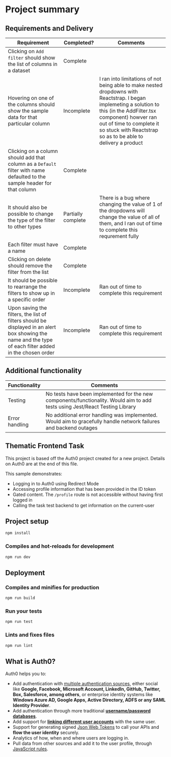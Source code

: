 # Project summary 

## Requirements and Delivery

| Requirement | Completed? | Comments |
| --------------- | --------------- | --------------- |
| Clicking on `Add filter` should show the list of columns in a dataset | Complete | |
| Hovering on one of the columns should show the sample data for that particular column | Incomplete | I ran into limitations of not being able to make nested dropdowns with Reactstrap. I began implemeting a solution to this (in the AddFilter.tsx component) howver ran out of time to complete it so stuck with Reactstrap so as to be able to delivery a product |
| Clicking on a column should add that column as a `Default` filter with name defaulted to the sample header for that column | Complete |  |
| It should also be possible to change the type of the filter to other types | Partially complete | There is a bug where changing the value of 1 of the dropdowns will change the value of all of them, and I ran out of time to complete this requrement fully |
| Each filter must have a name | Complete | |
| Clicking on delete should remove the filter from the list | Complete | |
| It should be possible to rearrange the filters to show up in a specific order | Incomplete | Ran out of time to complete this requirement |
| Upon saving the filters, the list of filters should be displayed in an alert box showing the name and the type of each filter added in the chosen order | Incomplete | Ran out of time to complete this requirement |


## Additional functionality 

| Functionality | Comments |
| --------------- | --------------- |
| Testing | No tests have been implemented for the new components/functionality. Would aim to add tests using Jest/React Testing Library | 
| Error handling | No additional error handling was implemented. Would aim to gracefully handle network failures and backend outages |


## Thematic Frontend Task


This project is based off the Auth0 project created for a new project. Details on Auth0 are at the end of this file.

This sample demonstrates:
- Logging in to Auth0 using Redirect Mode
- Accessing profile information that has been provided in the ID token
- Gated content. The `/profile` route is not accessible without having first logged in
- Calling the task test backend to get information on the current-user

## Project setup

```bash
npm install
```

### Compiles and hot-reloads for development

```bash
npm run dev
```

## Deployment

### Compiles and minifies for production

```bash
npm run build
```

### Run your tests

```bash
npm run test
```

### Lints and fixes files

```bash
npm run lint
```

## What is Auth0?

Auth0 helps you to:

- Add authentication with [multiple authentication sources](https://docs.auth0.com/identityproviders), either social like **Google, Facebook, Microsoft Account, LinkedIn, GitHub, Twitter, Box, Salesforce, among others**, or enterprise identity systems like **Windows Azure AD, Google Apps, Active Directory, ADFS or any SAML Identity Provider**.
- Add authentication through more traditional **[username/password databases](https://docs.auth0.com/mysql-connection-tutorial)**.
- Add support for **[linking different user accounts](https://docs.auth0.com/link-accounts)** with the same user.
- Support for generating signed [Json Web Tokens](https://docs.auth0.com/jwt) to call your APIs and **flow the user identity** securely.
- Analytics of how, when and where users are logging in.
- Pull data from other sources and add it to the user profile, through [JavaScript rules](https://docs.auth0.com/rules).

